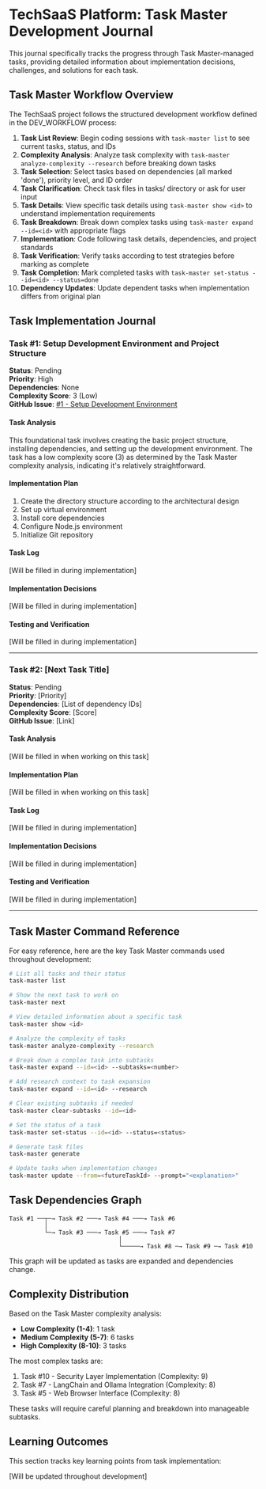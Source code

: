 # TechSaaS Platform: Task Master Development Journal

This journal specifically tracks the progress through Task Master-managed tasks, providing detailed information about implementation decisions, challenges, and solutions for each task.

## Task Master Workflow Overview

The TechSaaS project follows the structured development workflow defined in the DEV_WORKFLOW process:

1. **Task List Review**: Begin coding sessions with `task-master list` to see current tasks, status, and IDs
2. **Complexity Analysis**: Analyze task complexity with `task-master analyze-complexity --research` before breaking down tasks
3. **Task Selection**: Select tasks based on dependencies (all marked 'done'), priority level, and ID order
4. **Task Clarification**: Check task files in tasks/ directory or ask for user input
5. **Task Details**: View specific task details using `task-master show <id>` to understand implementation requirements
6. **Task Breakdown**: Break down complex tasks using `task-master expand --id=<id>` with appropriate flags
7. **Implementation**: Code following task details, dependencies, and project standards
8. **Task Verification**: Verify tasks according to test strategies before marking as complete
9. **Task Completion**: Mark completed tasks with `task-master set-status --id=<id> --status=done`
10. **Dependency Updates**: Update dependent tasks when implementation differs from original plan

## Task Implementation Journal

### Task #1: Setup Development Environment and Project Structure

**Status**: Pending  
**Priority**: High  
**Dependencies**: None  
**Complexity Score**: 3 (Low)  
**GitHub Issue**: [#1 - Setup Development Environment](https://github.com/525277x/techsaas-platform/issues/1)

#### Task Analysis
This foundational task involves creating the basic project structure, installing dependencies, and setting up the development environment. The task has a low complexity score (3) as determined by the Task Master complexity analysis, indicating it's relatively straightforward.

#### Implementation Plan
1. Create the directory structure according to the architectural design
2. Set up virtual environment
3. Install core dependencies
4. Configure Node.js environment
5. Initialize Git repository

#### Task Log
[Will be filled in during implementation]

#### Implementation Decisions
[Will be filled in during implementation]

#### Testing and Verification
[Will be filled in during implementation]

---

### Task #2: [Next Task Title]

**Status**: Pending  
**Priority**: [Priority]  
**Dependencies**: [List of dependency IDs]  
**Complexity Score**: [Score]  
**GitHub Issue**: [Link]

#### Task Analysis
[Will be filled in when working on this task]

#### Implementation Plan
[Will be filled in when working on this task]

#### Task Log
[Will be filled in during implementation]

#### Implementation Decisions
[Will be filled in during implementation]

#### Testing and Verification
[Will be filled in during implementation]

---

## Task Master Command Reference

For easy reference, here are the key Task Master commands used throughout development:

```bash
# List all tasks and their status
task-master list

# Show the next task to work on
task-master next

# View detailed information about a specific task
task-master show <id>

# Analyze the complexity of tasks
task-master analyze-complexity --research

# Break down a complex task into subtasks
task-master expand --id=<id> --subtasks=<number>

# Add research context to task expansion
task-master expand --id=<id> --research

# Clear existing subtasks if needed
task-master clear-subtasks --id=<id>

# Set the status of a task
task-master set-status --id=<id> --status=<status>

# Generate task files
task-master generate

# Update tasks when implementation changes
task-master update --from=<futureTaskId> --prompt="<explanation>"
```

## Task Dependencies Graph

```
Task #1 ──┬─→ Task #2 ───→ Task #4 ───→ Task #6
          │
          └─→ Task #3 ───→ Task #5 ───→ Task #7
                               │
                               └─────→ Task #8 ─→ Task #9 ─→ Task #10
```

This graph will be updated as tasks are expanded and dependencies change.

## Complexity Distribution

Based on the Task Master complexity analysis:

- **Low Complexity (1-4)**: 1 task
- **Medium Complexity (5-7)**: 6 tasks
- **High Complexity (8-10)**: 3 tasks

The most complex tasks are:
1. Task #10 - Security Layer Implementation (Complexity: 9)
2. Task #7 - LangChain and Ollama Integration (Complexity: 8)
3. Task #5 - Web Browser Interface (Complexity: 8)

These tasks will require careful planning and breakdown into manageable subtasks.

## Learning Outcomes

This section tracks key learning points from task implementation:

[Will be updated throughout development]
